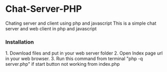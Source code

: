 # Chat-Server-PHP
Chating server and client using php and javascript
This is a simple chat server and web client in php and javascript 

<h3>Installation</h3>
1. Download files and put in your web server folder
2. Open Index page url in your web browser.
3. Run this command from terminal "php -q server.php" if start button not working from index.php

